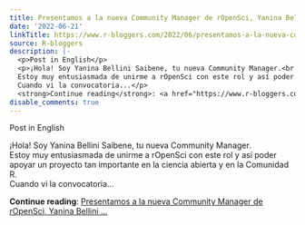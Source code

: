 ```yaml
---
title: Presentamos a la nueva Community Manager de rOpenSci, Yanina Bellini Saibene
date: '2022-06-21'
linkTitle: https://www.r-bloggers.com/2022/06/presentamos-a-la-nueva-community-manager-de-ropensci-yanina-bellini-saibene/
source: R-bloggers
description: |-
  <p>Post in English</p>
  <p>¡Hola! Soy Yanina Bellini Saibene, tu nueva Community Manager.<br />
  Estoy muy entusiasmada de unirme a rOpenSci con este rol y así poder apoyar un proyecto tan importante en la ciencia abierta y en la Comunidad R.<br />
  Cuando vi la convocatoria...</p>
  <strong>Continue reading</strong>: <a href="https://www.r-bloggers.com/2022/06/presentamos-a-la-nueva-community-manager-de-ropensci-yanina-bellini-saibene/">Presentamos a la nueva Community Manager de rOpenSci, Yanina Bellini ...
disable_comments: true
---
```

<p>Post in English</p>
<p>¡Hola! Soy Yanina Bellini Saibene, tu nueva Community Manager.<br />
Estoy muy entusiasmada de unirme a rOpenSci con este rol y así poder apoyar un proyecto tan importante en la ciencia abierta y en la Comunidad R.<br />
Cuando vi la convocatoria...</p>
<strong>Continue reading</strong>: <a href="https://www.r-bloggers.com/2022/06/presentamos-a-la-nueva-community-manager-de-ropensci-yanina-bellini-saibene/">Presentamos a la nueva Community Manager de rOpenSci, Yanina Bellini ...